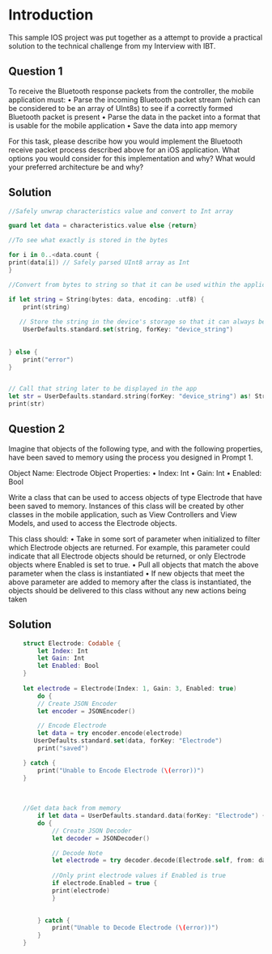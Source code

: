 #  Introduction

This sample IOS project was put together as a attempt to provide a practical solution to the technical challenge from my Interview with IBT.

## Question 1

To receive the Bluetooth response packets from the controller, the mobile application must:
• Parse the incoming Bluetooth packet stream (which can be considered to be an array of UInt8s) to see if a correctly formed Bluetooth packet is present
• Parse the data in the packet into a format that is usable for the mobile application
• Save the data into app memory
 
For this task, please describe how you would implement the Bluetooth receive packet process described above for an iOS application. What options you would consider for this implementation and why? What would your preferred architecture be and why?



## Solution

``` swift
//Safely unwrap characteristics value and convert to Int array

guard let data = characteristics.value else {return} 

//To see what exactly is stored in the bytes

for i in 0..<data.count {
print(data[i]) // Safely parsed UInt8 array as Int
}

//Convert from bytes to string so that it can be used within the application itself.

if let string = String(bytes: data, encoding: .utf8) {
    print(string)
    
   // Store the string in the device's storage so that it can always be called easily and quickly
    UserDefaults.standard.set(string, forKey: "device_string") 
    
    
} else {
    print("error")
}


// Call that string later to be displayed in the app
let str = UserDefaults.standard.string(forKey: "device_string") as! String
print(str)

```

## Question 2

Imagine that objects of the following type, and with the following properties, have been saved to memory using the process you designed in Prompt 1.
 
Object Name: Electrode
Object Properties:
• Index: Int
• Gain: Int
• Enabled: Bool
 
Write a class that can be used to access objects of type Electrode that have been saved to memory. Instances of this class will be created by other classes in the mobile application, such as View Controllers and View Models, and used to access the Electrode objects.
 
This class should:
• Take in some sort of parameter when initialized to filter which Electrode objects are returned. For example, this parameter could indicate that all Electrode objects should be returned, or only Electrode objects where Enabled is set to true.
• Pull all objects that match the above parameter when the class is instantiated
• If new objects that meet the above parameter are added to memory after the class is instantiated, the objects should be delivered to this class without any new actions being taken

## Solution

``` swift
    struct Electrode: Codable {
        let Index: Int
        let Gain: Int
        let Enabled: Bool
    }
    
    let electrode = Electrode(Index: 1, Gain: 3, Enabled: true)
        do {
        // Create JSON Encoder
        let encoder = JSONEncoder()

        // Encode Electrode
        let data = try encoder.encode(electrode)
       UserDefaults.standard.set(data, forKey: "Electrode")
        print("saved")

    } catch {
        print("Unable to Encode Electrode (\(error))")
    }
    
    
    
    //Get data back from memory
        if let data = UserDefaults.standard.data(forKey: "Electrode") {
        do {
            // Create JSON Decoder
            let decoder = JSONDecoder()

            // Decode Note
            let electrode = try decoder.decode(Electrode.self, from: data)
            
            //Only print electrode values if Enabled is true
            if electrode.Enabled = true {
            print(electrode)
            }
            

        } catch {
            print("Unable to Decode Electrode (\(error))")
        }
    }
        
```

